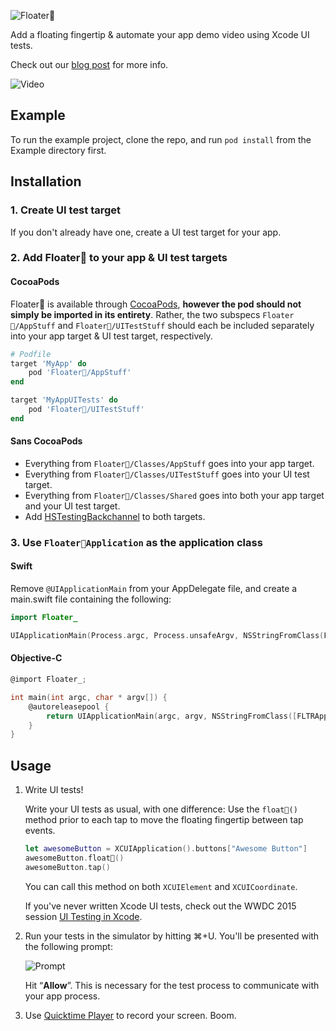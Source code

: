 ![Floater💩](https://d19rwogc3unx97.cloudfront.net/assets/logo/floater_on_transparent_471x97-251372f87f8080fd5e0c57fa07be31b12eb2665fc2af62999cdecb6d11782457.png)

Add a floating fingertip & automate your app demo video using Xcode UI tests.

Check out our [blog post](https://medium.com/buglife/make-demo-videos-great-again-d369e46c0f15) for more info.

![Video](https://d19rwogc3unx97.cloudfront.net/assets/temp/floater_iphone_gold-4c7ea684edd37c887ff4a30b7cf2eedf50db4823e41461b27103b885972abded.gif)

## Example

To run the example project, clone the repo, and run `pod install` from the Example directory first.

## Installation

### 1. Create UI test target

If you don't already have one, create a UI test target for your app.

### 2. Add Floater💩 to your app & UI test targets

#### CocoaPods

Floater💩 is available through [CocoaPods](http://cocoapods.org), **however the pod should not simply be imported in its entirety**. Rather, the two subspecs `Floater💩/AppStuff` and `Floater💩/UITestStuff` should each be included separately into your app target & UI test target, respectively.

```ruby
# Podfile
target 'MyApp' do
	pod 'Floater💩/AppStuff'
end

target 'MyAppUITests' do
	pod 'Floater💩/UITestStuff'
end
```

#### Sans CocoaPods

* Everything from `Floater💩/Classes/AppStuff` goes into your app target.
* Everything from `Floater💩/Classes/UITestStuff` goes into your UI test target.
* Everything from `Floater💩/Classes/Shared` goes into both your app target and your UI test target.
* Add [HSTestingBackchannel](https://github.com/ConfusedVorlon/HSTestingBackchannel) to both targets.

### 3. Use `Floater💩Application` as the application class

#### Swift

Remove `@UIApplicationMain` from your AppDelegate file, and create a main.swift file containing the following:

```swift
import Floater_

UIApplicationMain(Process.argc, Process.unsafeArgv, NSStringFromClass(Floater💩Application.self), NSStringFromClass(YOUR_APP_DELEGATE.self))
```

#### Objective-C

```objective-c
@import Floater_;

int main(int argc, char * argv[]) {
    @autoreleasepool {
        return UIApplicationMain(argc, argv, NSStringFromClass([FLTRApplication class]), NSStringFromClass([AppDelegate class]));
    }
}
```


## Usage

1. Write UI tests!
	
	Write your UI tests as usual, with one difference: Use the `float💩()` method prior to each tap to move the floating fingertip between tap events.
	
	```swift
	let awesomeButton = XCUIApplication().buttons["Awesome Button"]
    awesomeButton.float💩()
    awesomeButton.tap()
	```
	
	You can call this method on both `XCUIElement` and `XCUICoordinate`.
	
	If you've never written Xcode UI tests, check out the WWDC 2015 session [UI Testing in Xcode](https://developer.apple.com/videos/play/wwdc2015/406/).

2. Run your tests in the simulator by hitting ⌘+U. You'll be presented with the following prompt:

	![Prompt](https://d19rwogc3unx97.cloudfront.net/assets/temp/lumbergh_alert-48089294266ce093ee54ec0176da863faa3f2b26b6876046a896080715b9975d.png)
	
	Hit “**Allow**”. This is necessary for the test process to communicate with your app process.

3. Use [Quicktime Player](https://support.apple.com/en-us/HT201066) to record your screen. Boom.
